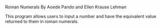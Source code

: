 Roman Numerals
By Aoede Pando and Ellen Krause Lehman

This program allows users to input a number and have the equivalent value returned to them in roman numerals.


